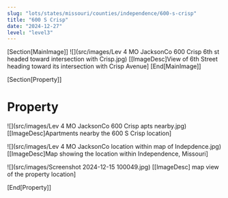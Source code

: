 ```yaml
---
slug: "lots/states/missouri/counties/independence/600-s-crisp"
title: "600 S Crisp"
date: "2024-12-27"
level: "level3"
---
```


[Section[MainImage]]
![](src/images/Lev 4 MO JacksonCo 600 Crisp 6th st headed toward intersection with Crisp.jpg)
[[ImageDesc]View of 6th Street heading toward its intersection with Crisp Avenue]
[End[MainImage]]

[Section[Property]]
# Property

![](src/images/Lev 4 MO JacksonCo 600 Crisp apts nearby.jpg)
[[ImageDesc]Apartments nearby the 600 S Crisp location]

![](src/images/Lev 4 MO JacksonCo location within map of Indepdence.jpg)
[[ImageDesc]Map showing the location within Independence, Missouri]

![](src/images/Screenshot 2024-12-15 100049.jpg)
[[ImageDesc] map view of the property location]

[End[Property]]
